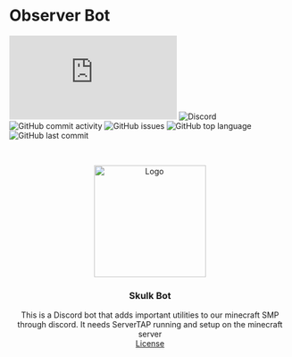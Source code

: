 # Observer Bot
![DiscordJS Version](https://img.shields.io/node/v/discord.js?style=flat-square)
![Discord](https://img.shields.io/discord/761670547196739635?style=flat-square)
![GitHub commit activity](https://img.shields.io/github/commit-activity/w/ComparatorCraftSMP/Skulk-Bot?style=flat-square)
![GitHub issues](https://img.shields.io/github/issues/ComparatorCraftSMP/Skulk-Bot?style=flat-square)
![GitHub top language](https://img.shields.io/github/languages/top/ComparatorCraftSMP/Skulk-Bot?style=flat-square)
![GitHub last commit](https://img.shields.io/github/last-commit/ComparatorCraftSMP/Skulk-Bot)

<br />
<p align="center">
  <a href="https://github.com/as-of-yet-unnamed/plugin">
    <img src="https://media.discordapp.net/attachments/909956013942259712/928322713003638874/SkulkBot.png?width=910&height=910" alt="Logo" width="200" height="200">
  </a>

<h3 align="center">Skulk Bot</h3>
  <p align="center">
    This is a Discord bot that adds important utilities to our minecraft SMP through discord. It needs ServerTAP running and setup on the minecraft server 
    <br />
    <a href="LICENSE">License</a>
  </p>
</p>

